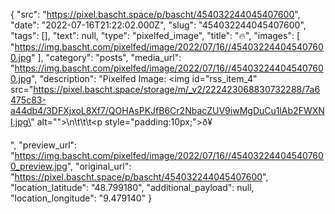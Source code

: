 {
  "src": "https://pixel.bascht.space/p/bascht/454032244045407600",
  "date": "2022-07-16T21:22:02.000Z",
  "slug": "454032244045407600",
  "tags": [],
  "text": null,
  "type": "pixelfed_image",
  "title": "🔥",
  "images": [
    "https://img.bascht.com/pixelfed/image/2022/07/16//454032244045407600.jpg"
  ],
  "category": "posts",
  "media_url": "https://img.bascht.com/pixelfed/image/2022/07/16//454032244045407600.jpg",
  "description": "Pixelfed Image: <img id=\"rss_item_4\" src=\"https://pixel.bascht.space/storage/m/_v2/222423068830732288/7a6475c83-a44db4/3DFXjxoL8Xf7/QOHAsPKJfB6Cr2NbacZUV9iwMgDuCu1lAb2FWXNI.jpg\" alt=\"\">\n\t\t\t<p style=\"padding:10px;\">ð¥</p>",
  "preview_url": "https://img.bascht.com/pixelfed/image/2022/07/16//454032244045407600_preview.jpg",
  "original_url": "https://pixel.bascht.space/p/bascht/454032244045407600",
  "location_latitude": "48.799180",
  "additional_payload": null,
  "location_longitude": "9.479140"
}